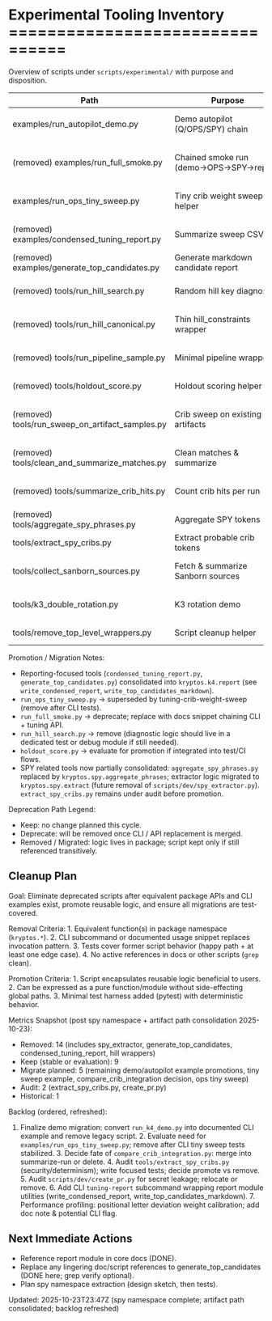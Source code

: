 # Experimental Tooling Inventory ================================

Overview of scripts under `scripts/experimental/` with purpose and disposition.

| Path | Purpose | Disposition | Action | Target | Prerequisites |
|------|---------|-------------|--------|--------|---------------|
| examples/run_autopilot_demo.py | Demo autopilot (Q/OPS/SPY) chain | Keep (convert to package example) | Promote to examples module | Nov 2025 | CLI stable + doc snippet added |
| (removed) examples/run_full_smoke.py | Chained smoke run (demo→OPS→SPY→report) | Removed (CLI chain examples to replace) | N/A | 2025-10-23 | README examples pending add |
| examples/run_ops_tiny_sweep.py | Tiny crib weight sweep helper | Migrate (replace via CLI) | Remove after CLI tests | Nov 2025 | CLI tuning subcommand tests |
| (removed) examples/condensed_tuning_report.py | Summarize sweep CSV | Removed (to migrate into report API) | Implement report module | 2025-10-23 | `kryptos.k4.report` pending |
| (removed) examples/generate_top_candidates.py | Generate markdown candidate report | Removed (Replaced) | Consolidated into kryptos.k4.report | 2025-10-23 | write_top_candidates_markdown available |
| (removed) tools/run_hill_search.py | Random hill key diagnostic | Removed (package hill utilities) | N/A | 2025-10-23 | hill_search API present |
| (removed) tools/run_hill_canonical.py | Thin hill_constraints wrapper | Removed (use kryptos.k4 APIs) | N/A | 2025-10-23 | API consolidated |
| (removed) tools/run_pipeline_sample.py | Minimal pipeline wrapper | Removed (use k4-decrypt CLI) | N/A | 2025-10-23 | CLI decrypt available |
| (removed) tools/holdout_score.py | Holdout scoring helper | Removed (CLI subcommand) | N/A | 2025-10-23 | `tuning-holdout-score` implemented |
| (removed) tools/run_sweep_on_artifact_samples.py | Crib sweep on existing artifacts | Removed (weight sweep CLI supersedes) | N/A | 2025-10-23 | CLI sweep present |
| (removed) tools/clean_and_summarize_matches.py | Clean matches & summarize | Removed (artifacts pipeline) | N/A | 2025-10-23 | end_to_end_process available |
| (removed) tools/summarize_crib_hits.py | Count crib hits per run | Removed (artifacts pipeline) | N/A | 2025-10-23 | crib_hit_counts integrated |
| (removed) tools/aggregate_spy_phrases.py | Aggregate SPY tokens | Removed (Replaced) | Consolidated into kryptos.spy.aggregate_phrases | 2025-10-23 | spy namespace implemented |
| tools/extract_spy_cribs.py | Extract probable crib tokens | Audit | Security/determinism review then promote | Jan 2026 | review + tests |
| tools/collect_sanborn_sources.py | Fetch & summarize Sanborn sources | Keep (external fetch) | Keep | -- | None |
| tools/k3_double_rotation.py | K3 rotation demo | Keep (historical example) | Keep (tag historical) | -- | None |
| tools/remove_top_level_wrappers.py | Script cleanup helper | Keep (internal maintenance) | Keep | -- | None |

Promotion / Migration Notes:

- Reporting-focused tools (`condensed_tuning_report.py`, `generate_top_candidates.py`) consolidated
into `kryptos.k4.report` (see `write_condensed_report`, `write_top_candidates_markdown`).
- `run_ops_tiny_sweep.py` → superseded by tuning-crib-weight-sweep (remove after CLI tests).
- `run_full_smoke.py` → deprecate; replace with docs snippet chaining CLI + tuning API.
- `run_hill_search.py` → remove (diagnostic logic should live in a dedicated test or debug module if
still needed).
- `holdout_score.py` → evaluate for promotion if integrated into test/CI flows.
- SPY related tools now partially consolidated: `aggregate_spy_phrases.py` replaced by
`kryptos.spy.aggregate_phrases`; extractor logic migrated to `kryptos.spy.extract` (future removal
of `scripts/dev/spy_extractor.py`). `extract_spy_cribs.py` remains under audit before promotion.

Deprecation Path Legend:

- Keep: no change planned this cycle.
- Deprecate: will be removed once CLI / API replacement is merged.
- Removed / Migrated: logic lives in package; script kept only if still referenced transitively.

## Cleanup Plan

Goal: Eliminate deprecated scripts after equivalent package APIs and CLI examples exist, promote
reusable logic, and ensure all migrations are test-covered.

Removal Criteria: 1. Equivalent function(s) in package namespace (`kryptos.*`). 2. CLI subcommand or
documented usage snippet replaces invocation pattern. 3. Tests cover former script behavior (happy
path + at least one edge case). 4. No active references in docs or other scripts (`grep` clean).

Promotion Criteria: 1. Script encapsulates reusable logic beneficial to users. 2. Can be expressed
as a pure function/module without side-effecting global paths. 3. Minimal test harness added
(pytest) with deterministic behavior.

Metrics Snapshot (post spy namespace + artifact path consolidation 2025-10-23):

- Removed: 14 (includes spy_extractor, generate_top_candidates, condensed_tuning_report, hill
wrappers)
- Keep (stable or evaluation): 9
- Migrate planned: 5 (remaining demo/autopilot example promotions, tiny sweep example,
compare_crib_integration decision, ops tiny sweep)
- Audit: 2 (extract_spy_cribs.py, create_pr.py)
- Historical: 1

Backlog (ordered, refreshed):

1. Finalize demo migration: convert `run_k4_demo.py` into documented CLI example and remove legacy
script. 2. Evaluate need for `examples/run_ops_tiny_sweep.py`; remove after CLI tiny sweep tests
stabilized. 3. Decide fate of `compare_crib_integration.py`: merge into summarize-run or delete. 4.
Audit `tools/extract_spy_cribs.py` (security/determinism); write focused tests; decide promote vs
remove. 5. Audit `scripts/dev/create_pr.py` for secret leakage; relocate or remove. 6. Add CLI
`tuning-report` subcommand wrapping report module utilities (write_condensed_report,
write_top_candidates_markdown). 7. Performance profiling: positional letter deviation weight
calibration; add doc note & potential CLI flag.

## Next Immediate Actions

- Reference report module in core docs (DONE).
- Replace any lingering doc/script references to generate_top_candidates (DONE here; grep verify
optional).
- Plan spy namespace extraction (design sketch, then tests).

Updated: 2025-10-23T23:47Z (spy namespace complete; artifact path consolidated; backlog refreshed)
